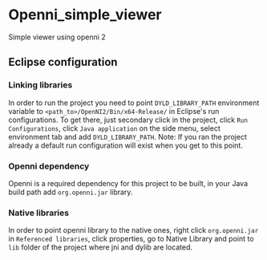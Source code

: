 # Openni_simple_viewer
Simple viewer using openni 2

## Eclipse configuration

### Linking libraries
In order to run the project you need to point `DYLD_LIBRARY_PATH` environment variable to `<path_to>/OpenNI2/Bin/x64-Release/` in Eclipse's run configurations. To get there, just secondary click in the project, click `Run Configurations`, click `Java application` on the side menu, select environment tab and add `DYLD_LIBRARY_PATH`.
Note: If you ran the project already a default run configuration will exist when you get to this point.

### Openni dependency
Openni is a required dependency for this project to be built, in your Java build path add `org.openni.jar` library.

### Native libraries
In order to point openni library to the native ones, right click `org.openni.jar` in `Referenced libraries`, click properties, go to Native Library and point to `lib` folder of the project where jni and dylib are located.
